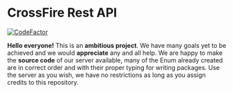 # CrossFire Rest API
[![CodeFactor](https://www.codefactor.io/repository/github/zettastudios/crossfire-api/badge?style=flat-square)](https://www.codefactor.io/repository/github/zettastudios/crossfire-api)

**Hello everyone!** This is an **ambitious project**. We have many goals yet to be achieved and we would **appreciate** any and all help. We are happy to make the **source code** of our server available, many of the Enum already created are in correct order and with their proper typing for writing packages. Use the server as you wish, we have no restrictions as long as you assign credits to this repository.
